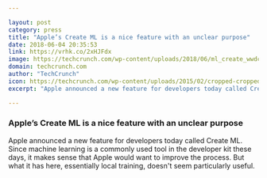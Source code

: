 ```yaml
---

layout: post
category: press
title: "Apple’s Create ML is a nice feature with an unclear purpose"
date: 2018-06-04 20:35:53
link: https://vrhk.co/2xHJFdx
image: https://techcrunch.com/wp-content/uploads/2018/06/ml_create_wwdc.jpg?w=664
domain: techcrunch.com
author: "TechCrunch"
icon: https://techcrunch.com/wp-content/uploads/2015/02/cropped-cropped-favicon-gradient.png?w=180
excerpt: "Apple announced a new feature for developers today called Create ML. Since machine learning is a commonly used tool in the developer kit these days, it makes sense that Apple would want to improve the process. But what it has here, essentially local training, doesn't seem particularly useful."

---
```


### Apple’s Create ML is a nice feature with an unclear purpose

Apple announced a new feature for developers today called Create ML. Since machine learning is a commonly used tool in the developer kit these days, it makes sense that Apple would want to improve the process. But what it has here, essentially local training, doesn't seem particularly useful.